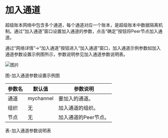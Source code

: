 # 加入通道
超级账本网络中包含多个通道，每个通道对应一个账本，是超级账本中数据隔离机制。通过“加入通道”窗口设置加入通道的参数，点击“确定”按钮将Peer节点加入通道。

通过“网络详情”->“加入通道”按钮进入“加入通道”窗口，加入通道示例参数如加入通道参数设置示例图所示，参数说明参见加入通道参数说明表。

![图片](../../../../image/JD-Blockchain-Open-Platform/Getting-Started/Pic/image004.jpg)

图-加入通道参数设置示例图

| 参数名                                               | 默认值                                | 参数说明                                                                                         |
|------------------------------------------------------|---------------------------------------|--------------------------------------------------------------------------------------------------|
| 通道                                                 | mychannel                             | 要加入的通道。                                                                                   |
| 组织                                                 | 无                                    | 加入通道的组织。                                                                                 |
| 节点                                                 | 无                                    | 加入通道的Peer节点。                                                                             |

表-加入通道参数说明表
